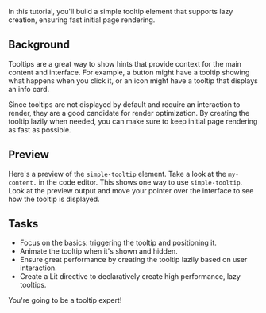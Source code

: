 In this tutorial, you'll build a simple tooltip element that supports lazy
creation, ensuring fast initial page rendering.

## Background

Tooltips are a great way to show hints that provide context for the main
content and interface. For example, a button might have a tooltip
showing what happens when you click it, or an icon might have a tooltip that
displays an info card.

Since tooltips are not displayed by default and require an interaction to
render, they are a good candidate for render optimization. By creating the
tooltip lazily when needed, you can make sure to keep initial page rendering
as fast as possible.

## Preview

Here's a preview of the `simple-tooltip` element. Take a look at the
<code>my-content.<ts-js></ts-js></code> in the code editor. This shows one way
to use `simple-tooltip`. Look at the preview output and move your pointer over
the interface to see how the tooltip is displayed.
## Tasks

* Focus on the basics: triggering the tooltip and positioning it.
* Animate the tooltip when it's shown and hidden.
* Ensure great performance by creating the tooltip lazily based on
user interaction.
* Create a Lit directive to declaratively create high performance, lazy tooltips.

You're going to be a tooltip expert!
